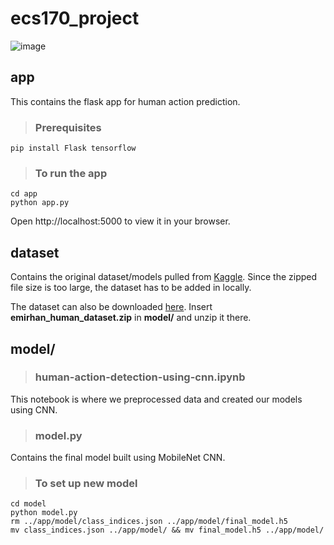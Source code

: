 # ecs170_project
![image](https://github.com/zhxu33/ecs170_project/assets/77419802/e7154bd6-84f9-4568-be4c-82f8f5ea081f)

## app
This contains the flask app for human action prediction.

> ### Prerequisites
```
pip install Flask tensorflow
```

> ### To run the app
```
cd app
python app.py
```
Open http://localhost:5000 to view it in your browser.

## dataset
Contains the original dataset/models pulled from [Kaggle](https://pages.github.com/). Since the zipped file size is too large, the dataset has to be added in locally.

The dataset can also be downloaded [here](https://file.io/j964kvgYlzKA). Insert **emirhan_human_dataset.zip** in **model/** and unzip it there.

## model/

> ### human-action-detection-using-cnn.ipynb
This notebook is where we preprocessed data and created our models using CNN.

> ### model.py
Contains the final model built using MobileNet CNN.

> ### To set up new model
```
cd model
python model.py
rm ../app/model/class_indices.json ../app/model/final_model.h5
mv class_indices.json ../app/model/ && mv final_model.h5 ../app/model/
```